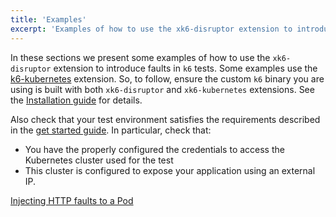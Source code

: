 ```yaml
---
title: 'Examples'
excerpt: 'Examples of how to use the xk6-disruptor extension to introduce faults in k6 tests.'
---
```


In these sections we present some examples of how to use the `xk6-disruptor` extension to introduce faults in `k6` tests.
Some examples use the [k6-kubernetes](http://github.com/grafana/xk6-kubernetes) extension.
So, to follow, ensure the custom `k6` binary you are using is built with both `xk6-disruptor` and `xk6-kubernetes` extensions. See the [Installation guide](/javascript-api/xk6-disruptor/get-started/installation/) for details.

Also check that your test environment satisfies the requirements described in the [get started guide](/javascript-api/xk6-disruptor/get-started/requirements/).
In particular, check that:
- You have the properly configured the credentials to access the Kubernetes cluster used for the test 
- This cluster is configured to expose your application using an external IP.


[Injecting HTTP faults to a Pod](/javascript-api/xk6-disruptor/examples/inject-http-faults-into-pod)